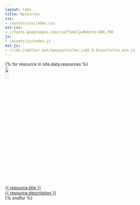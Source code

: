 ```yaml
---
layout: labs
title: Resources
css:
- /assets/css/index.css
ext-css:
- //fonts.googleapis.com/css?family=Roboto:400,700
js:
- /assets/js/index.js
ext-js:
- //cdn.jsdelivr.net/npm/particles.js@2.0.0/particles.min.js
---
```


<div id="portfolio-out" class="page-section grey-section">
  <div id="portfolio">
    <div id="shinyapps-big">
      {% for resource in site.data.resources %}
	    <div class="shinyapp" style="width:65rem">
          <a class="applink" href="{{ resource.url }}" target="_blank">
            <img class="appimg" src="{{ site.url }}/assets/img/resource-screenshots/{{ resource.img }}" style="width: 10%" alt="" />
            <div class="apptitle">{{ resource.title }}</div>
            <div class="appdesc">{{ resource.description }}</div>
          </a>
        </div>
	  {% endfor %}
    </div>
  </div>
</div>
